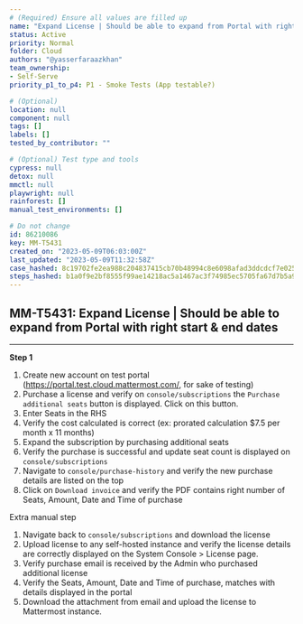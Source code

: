 ```yaml
---
# (Required) Ensure all values are filled up
name: "Expand License | Should be able to expand from Portal with right start & end dates"
status: Active
priority: Normal
folder: Cloud
authors: "@yasserfaraazkhan"
team_ownership: 
- Self-Serve
priority_p1_to_p4: P1 - Smoke Tests (App testable?)

# (Optional)
location: null
component: null
tags: []
labels: []
tested_by_contributor: ""

# (Optional) Test type and tools
cypress: null
detox: null
mmctl: null
playwright: null
rainforest: []
manual_test_environments: []

# Do not change
id: 86210086
key: MM-T5431
created_on: "2023-05-09T06:03:00Z"
last_updated: "2023-05-09T11:32:58Z"
case_hashed: 8c19702fe2ea988c204837415cb70b48994c8e6098afad3ddcdcf7e025de67f5724c93f03a2dba6bbc7ad566c22f0eb4
steps_hashed: b1a0f9e2bf8555f99ae14218ac5a1467ac3f74985ec5705fa67d7b5a980412788785ea68dcdccac2d59caec20c22f295
---
```


<!-- (Auto-generated) Based on frontmatter's "key" and "name" -->

## MM-T5431: Expand License | Should be able to expand from Portal with right start & end dates

---

**Step 1**

1. Create new account on test portal (<https://portal.test.cloud.mattermost.com/>, for sake of testing)
2. Purchase a license and verify on `console/subscriptions` the `Purchase additional seats` button is displayed. Click on this button.
3. Enter Seats in the RHS
4. Verify the cost calculated is correct (ex: prorated calculation $7.5 per month x 11 months)
5. Expand the subscription by purchasing additional seats
6. Verify the purchase is successful and update seat count is displayed on `console/subscriptions`
7. Navigate to `console/purchase-history` and verify the new purchase details are listed on the top
8. Click on `Download invoice` and verify the PDF contains right number of Seats, Amount, Date and Time of purchase

Extra manual step

1. Navigate back to `console/subscriptions` and download the license
2. Upload license to any self-hosted instance and verify the license details are correctly displayed on the System Console > License page.
3. Verify purchase email is received by the Admin who purchased additional license
4. Verify the Seats, Amount, Date and Time of purchase, matches with details displayed in the portal
5. Download the attachment from email and upload the license to Mattermost instance.
